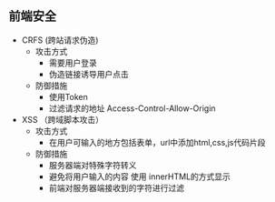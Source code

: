 前端安全
--

* CRFS (跨站请求伪造)
    * 攻击方式
        * 需要用户登录
        * 伪造链接诱导用户点击
    * 防御措施
        * 使用Token 
        * 过滤请求的地址 Access-Control-Allow-Origin 
* XSS （跨域脚本攻击）
    * 攻击方式
        * 在用户可输入的地方包括表单，url中添加html,css,js代码片段
    * 防御措施
        * 服务器端对特殊字符转义 
        * 避免将用户输入的内容 使用 innerHTML的方式显示
        * 前端对服务器端接收到的字符进行过滤
        
    
    
    
